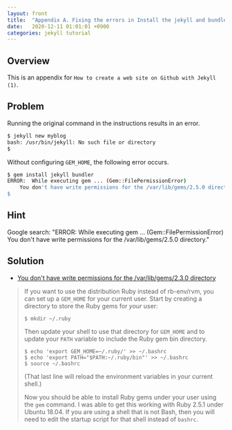 ```yaml
---
layout: front
title:  "Appendix A. Fixing the errors in Install the jekyll and bundler."
date:   2020-12-11 01:01:01 +0900
categories: jekyll tutorial
---
```


## Overview

This is an appendix for `How to create a web site on Github with Jekyll (1)`.

## Problem

Running the original command in the instructions results in an error. 

```bash
$ jekyll new myblog
bash: /usr/bin/jekyll: No such file or directory
$
```

Without configuring `GEM_HOME`, the following error occurs. 

```bash
$ gem install jekyll bundler
ERROR:  While executing gem ... (Gem::FilePermissionError)
    You don't have write permissions for the /var/lib/gems/2.5.0 directory.
$
```

## Hint

Google search: "ERROR: While executing gem ... (Gem::FilePermissionError) You don't have write permissions for the /var/lib/gems/2.5.0 directory."

## Solution

*  [You don't have write permissions for the /var/lib/gems/2.3.0 directory](https://stackoverflow.com/questions/37720892/you-dont-have-write-permissions-for-the-var-lib-gems-2-3-0-directory)

> If you want to use the distribution Ruby instead of rb-env/rvm, you can set up a `GEM_HOME` for your current user. Start by creating a directory to store the Ruby gems for *your* user:
>
> ```
> $ mkdir ~/.ruby
> ```
>
> Then update your shell to use that directory for `GEM_HOME` and to update your `PATH` variable to include the Ruby gem bin directory.
>
> ```
> $ echo 'export GEM_HOME=~/.ruby/' >> ~/.bashrc
> $ echo 'export PATH="$PATH:~/.ruby/bin"' >> ~/.bashrc
> $ source ~/.bashrc
> ```
>
> (That last line will reload the environment variables in your current shell.)
>
> Now you should be able to install Ruby gems under your user using the `gem` command. I was able to get this working with Ruby 2.5.1 under Ubuntu 18.04. If you are using a shell that is not Bash, then you will need to edit the startup script for that shell instead of `bashrc`.

